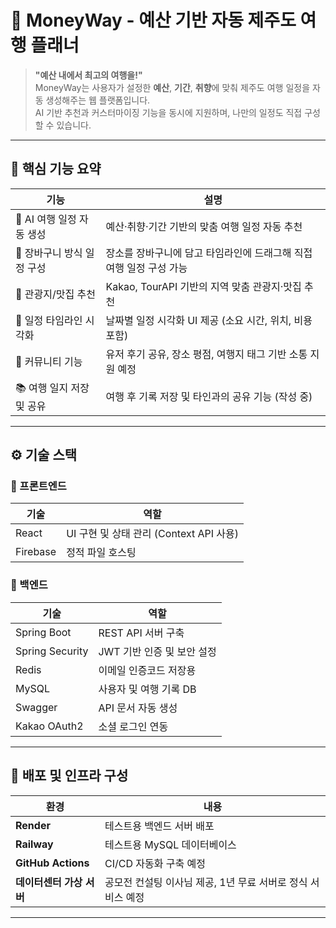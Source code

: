 # 💸 MoneyWay - 예산 기반 자동 제주도 여행 플래너

> **"예산 내에서 최고의 여행을!"**  
> MoneyWay는 사용자가 설정한 **예산**, **기간**, **취향**에 맞춰 제주도 여행 일정을 자동 생성해주는 웹 플랫폼입니다.  
> AI 기반 추천과 커스터마이징 기능을 동시에 지원하며, 나만의 일정도 직접 구성할 수 있습니다.

---

## 🧭 핵심 기능 요약

| 기능                         | 설명                                                                 |
|----------------------------|----------------------------------------------------------------------|
| 🧠 AI 여행 일정 자동 생성     | 예산·취향·기간 기반의 맞춤 여행 일정 자동 추천                      |
| 🛒 장바구니 방식 일정 구성     | 장소를 장바구니에 담고 타임라인에 드래그해 직접 여행 일정 구성 가능     |
| 📍 관광지/맛집 추천          | Kakao, TourAPI 기반의 지역 맞춤 관광지·맛집 추천                     |
| 📅 일정 타임라인 시각화       | 날짜별 일정 시각화 UI 제공 (소요 시간, 위치, 비용 포함)              |
| 💬 커뮤니티 기능              | 유저 후기 공유, 장소 평점, 여행지 태그 기반 소통 지원 예정            |
| 📚 여행 일지 저장 및 공유     | 여행 후 기록 저장 및 타인과의 공유 기능 (작성 중)                    |

---

## ⚙️ 기술 스택

### 🔵 프론트엔드

| 기술          | 역할                                |
|---------------|-------------------------------------|
| React         | UI 구현 및 상태 관리 (Context API 사용) |
| Firebase      | 정적 파일 호스팅                    |

### 🔴 백엔드

| 기술           | 역할                                   |
|----------------|----------------------------------------|
| Spring Boot    | REST API 서버 구축                     |
| Spring Security| JWT 기반 인증 및 보안 설정             |
| Redis          | 이메일 인증코드 저장용                |
| MySQL          | 사용자 및 여행 기록 DB                 |
| Swagger        | API 문서 자동 생성                    |
| Kakao OAuth2   | 소셜 로그인 연동                      |

---

## 🚀 배포 및 인프라 구성

| 환경         | 내용                                                                |
|--------------|---------------------------------------------------------------------|
| **Render**   | 테스트용 백엔드 서버 배포                                           |
| **Railway**  | 테스트용 MySQL 데이터베이스                                         |
| **GitHub Actions** | CI/CD 자동화 구축 예정                                        |
| **데이터센터 가상 서버** | 공모전 컨설팅 이사님 제공, 1년 무료 서버로 정식 서비스 예정         |

---
